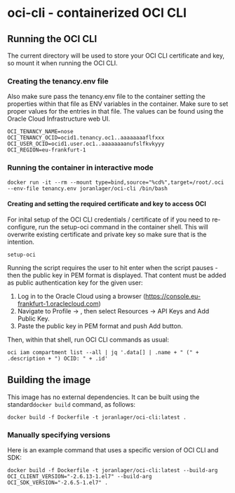 # oci-cli - containerized OCI CLI

## Running the OCI CLI

The current directory will be used to store your OCI CLI certificate and key, so mount it when running the OCI CLI.

### Creating the tenancy.env file
Also make sure pass the tenancy.env file to the container setting the properties within that file as ENV variables in the container.
Make sure to set proper values for the entries in that file.
The values can be found using the Oracle Cloud Infrastructure web UI.

```
OCI_TENANCY_NAME=nose
OCI_TENANCY_OCID=ocid1.tenancy.oc1..aaaaaaaaflfxxx
OCI_USER_OCID=ocid1.user.oc1..aaaaaaaanufslfkvkyyy
OCI_REGION=eu-frankfurt-1
```

### Running the container in interactive mode
```
docker run -it --rm --mount type=bind,source="%cd%",target=/root/.oci --env-file tenancy.env joranlager/oci-cli /bin/bash
```

#### Creating and setting the required certificate and key to access OCI
For inital setup of the OCI CLI credentials / certificate of if you need to re-configure, run the setup-oci command in the container shell.
This will overwrite existing certificate and private key so make sure that is the intention.
```
setup-oci
```
Running the script requires the user to hit enter when the script pauses - then the public key in PEM format is displayed.
That content must be added as public authentication key for the given user:
1. Log in to the Oracle Cloud using a browser (https://console.eu-frankfurt-1.oraclecloud.com)
2. Navigate to Profile -> <user>, then select Resources -> API Keys and Add Public Key.
3. Paste the public key in PEM format and push Add button.

Then, within that shell, run OCI CLI commands as usual:
```
oci iam compartment list --all | jq '.data[] | .name + " (" + .description + ") OCID: " + .id'
```

## Building the image

This image has no external dependencies. It can be built using the standard`docker build` command, as follows: 

```
docker build -f Dockerfile -t joranlager/oci-cli:latest .
```

### Manually specifying versions

Here is an example command that uses a specific version of OCI CLI and SDK:

```
docker build -f Dockerfile -t joranlager/oci-cli:latest --build-arg OCI_CLIENT_VERSION="-2.6.13-1.el7" --build-arg OCI_SDK_VERSION="-2.6.5-1.el7" .
```
